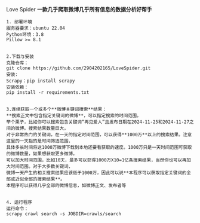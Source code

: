 Love Spider 
**一款几乎爬取微博几乎所有信息的数据分析好帮手**
 
    1. 部署环境
    服务器要求：ubuntu 22.04
    Python环境：3.8
    Pillow >= 8.1


    2.下载与安装
    克隆仓库：
    git clone https://github.com/2904202165/LoveSpider.git
    安装:
    Scrapy：pip install scrapy
    安装依赖：
    pip install -r requirements.txt


    3.连续获取一个或多个**微博关键词搜索**结果：
    **搜索正文中包含指定关键词的微博**，可以指定搜索的时间范围。
    举个栗子，比如你可以搜索包含关键词“再见爱人”且发布日期在2024-11-25和2024-11-27之间的微博。搜索结果数量巨大，
    对于非常热门的关键词，在一天的指定时间范围，可以获得**1000万**以上的搜索结果。注意这里的一天指的是时间筛选范围，
    具体多长时间将这1000万微博下载到本地还要看获取的速度。1000万只是一天时间范围可获取的微博数量，如果想获取更多微博，
    可以加大时间范围，比如10天，最多可以获得1000万X10=1亿条搜索结果，当然你也可以再加大时间范围。对于大多数关键词，
    微博一天产生的相关搜索结果应该低于1000万，因此可以说**本程序可以获取指定关键词的全部或近似全部的搜索结果**。
    本程序可以获得几乎全部的微博信息，如微博正文、发布者等


    4. 运行程序
    运行命令：
    scrapy crawl search -s JOBDIR=crawls/search
